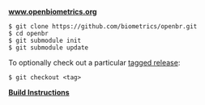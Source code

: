 **www.openbiometrics.org**

    $ git clone https://github.com/biometrics/openbr.git
    $ cd openbr
    $ git submodule init
    $ git submodule update
    
To optionally check out a particular [tagged release](https://github.com/biometrics/openbr/releases):

    $ git checkout <tag>

**[Build Instructions](http://openbiometrics.org/doxygen/latest/installation.html)**
